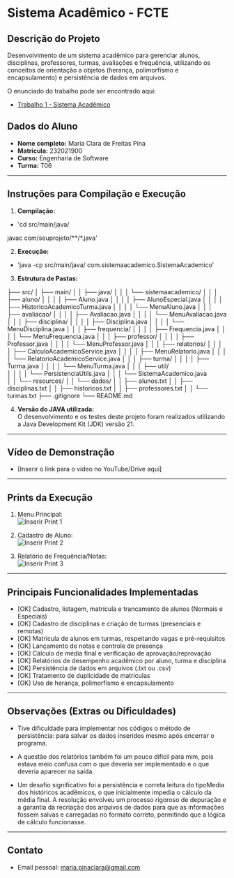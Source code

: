 # Sistema Acadêmico - FCTE

## Descrição do Projeto

Desenvolvimento de um sistema acadêmico para gerenciar alunos, disciplinas, professores, turmas, avaliações e frequência, utilizando os conceitos de orientação a objetos (herança, polimorfismo e encapsulamento) e persistência de dados em arquivos.

O enunciado do trabalho pode ser encontrado aqui:
- [Trabalho 1 - Sistema Acadêmico](https://github.com/lboaventura25/OO-T06_2025.1_UnB_FCTE/blob/main/trabalhos/ep1/README.md)

## Dados do Aluno

- **Nome completo:** Maria Clara de Freitas Pina
- **Matrícula:** 232021900
- **Curso:** Engenharia de Software
- **Turma:** T06

---

## Instruções para Compilação e Execução

1. **Compilação:**  
- 'cd src/main/java/

javac com/seuprojeto/**/*.java'

2. **Execução:**  
- 'java -cp src/main/java/ com.sistemaacademico.SistemaAcademico'

3. **Estrutura de Pastas:**  

├── src/
│   ├── main/
│   │   ├── java/
│   │   │       └── sistemaacademico/
│   │   │           ├── aluno/
│   │   │           │   ├── Aluno.java
│   │   │           │   ├── AlunoEspecial.java
│   │   │           │   ├── HistoricoAcademicoTurma.java
│   │   │           │   └── MenuAluno.java
│   │   │           ├── avaliacao/
│   │   │           │   ├── Avaliacao.java
│   │   │           │   └── MenuAvaliacao.java
│   │   │           ├── disciplina/
│   │   │           │   ├── Disciplina.java
│   │   │           │   └── MenuDisciplina.java
│   │   │           ├── frequencia/
│   │   │           │   ├── Frequencia.java
│   │   │           │   └── MenuFrequencia.java
│   │   │           ├── professor/
│   │   │           │   ├── Professor.java
│   │   │           │   └── MenuProfessor.java
│   │   │           ├── relatorios/
│   │   │           │   ├── CalculoAcademicoService.java
│   │   │           │   ├── MenuRelatorio.java
│   │   │           │   └── RelatorioAcademicoService.java
│   │   │           ├── turma/
│   │   │           │   ├── Turma.java
│   │   │           │   └── MenuTurma.java
│   │   │           ├── util/  
│   │   │           │   └── PersistenciaUtils.java
│   │   │           └── SistemaAcademico.java  
│   │   └── resources/
│   │       └── dados/
│   │           ├── alunos.txt
│   │           ├── disciplinas.txt
│   │           ├── historicos.txt
│   │           ├── professores.txt
│   │           └── turmas.txt
├── .gitignore
└── README.md

4. **Versão do JAVA utilizada:**  
   O desenvolvimento e os testes deste projeto foram realizados utilizando a Java Development Kit (JDK) versão 21.

---

## Vídeo de Demonstração

- [Inserir o link para o vídeo no YouTube/Drive aqui]

---

## Prints da Execução

1. Menu Principal:  
   ![Inserir Print 1](caminho/do/print1.png)

2. Cadastro de Aluno:  
   ![Inserir Print 2](caminho/do/print2.png)

3. Relatório de Frequência/Notas:  
   ![Inserir Print 3](caminho/do/print3.png)

---

## Principais Funcionalidades Implementadas

- [OK] Cadastro, listagem, matrícula e trancamento de alunos (Normais e Especiais)
- [OK] Cadastro de disciplinas e criação de turmas (presenciais e remotas)
- [OK] Matrícula de alunos em turmas, respeitando vagas e pré-requisitos
- [OK] Lançamento de notas e controle de presença
- [OK] Cálculo de média final e verificação de aprovação/reprovação
- [OK] Relatórios de desempenho acadêmico por aluno, turma e disciplina
- [OK] Persistência de dados em arquivos (.txt ou .csv)
- [OK] Tratamento de duplicidade de matrículas
- [OK] Uso de herança, polimorfismo e encapsulamento

---

## Observações (Extras ou Dificuldades)

- Tive dificuldade para implementar nos códigos o método de persistência: para salvar os dados inseridos mesmo após encerrar o programa.

- A questão dos relatórios também foi um pouco  dificil para mim, pois estava meio confusa com o que deveria ser implementado e o que deveria aparecer na saída.

- Um desafio significativo foi a persistência e correta leitura do tipoMedia dos históricos acadêmicos, o que inicialmente impedia o cálculo da média final. A resolução envolveu um processo rigoroso de depuração e a garantia da recriação dos arquivos de dados para que as informações fossem salvas e carregadas no formato correto, permitindo que a lógica de cálculo funcionasse.

---

## Contato

- Email pessoal: maria.pinaclara@gmail.com
